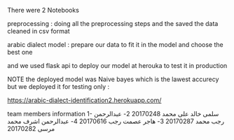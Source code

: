 There were 2 Notebooks

preprocessing : doing all the preprocessing steps  and the saved the data cleaned in csv format

arabic dialect model :  prepare our data to fit it in the model  and choose the best one

and we used flask api to deploy our model at herouka to test it in production

NOTE the deployed model was Naive bayes which is the lawest accurecy but we deployed it for testing only :

https://arabic-dialect-identification2.herokuapp.com/

team members information
1-
سلمى خالد على محمد  20170248
2-
عبدالرحمن رجب محمد 20170287
3-
هاجر عصمت رجب 20170616
4-
عبدالرحمن اشرف محمد مرسى 20170282
